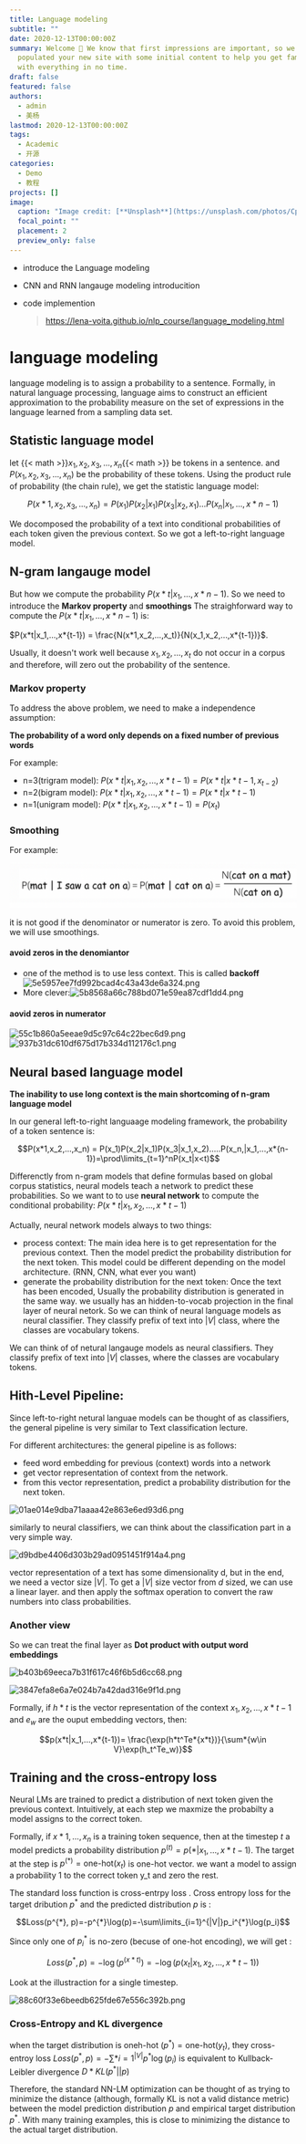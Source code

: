 ```yaml
---
title: Language modeling
subtitle: ""
date: 2020-12-13T00:00:00Z
summary: Welcome 👋 We know that first impressions are important, so we've
  populated your new site with some initial content to help you get familiar
  with everything in no time.
draft: false
featured: false
authors:
  - admin
  - 美杨
lastmod: 2020-12-13T00:00:00Z
tags:
  - Academic
  - 开源
categories:
  - Demo
  - 教程
projects: []
image:
  caption: "Image credit: [**Unsplash**](https://unsplash.com/photos/CpkOjOcXdUY)"
  focal_point: ""
  placement: 2
  preview_only: false
---
```

* introduce the Language modeling
* CNN and RNN langauge modeling introducition
* code implemention

  > https://lena-voita.github.io/nlp_course/language_modeling.html

# language modeling

language modeling is to assign a probability to a sentence. Formally, in natural language processing, language aims to construct an efficient approximation to the probability measure on the set of expressions in the language learned from a sampling data set. 

## Statistic language model

let {{< math >}}$x_1, x_2, x_3,...,x_n${{< math >}} be tokens in a sentence. and $P(x_1, x_2, x_3,...,x_n)$ be the probability of these tokens. Using the product rule of probability (the chain rule), we get the statistic language model:

$$P(x*1, x_2, x_3,...,x_n) = P(x_1)P(x_2|x_1)P(x_3|x_2,x_1)...P(x_n|x_1,...,x*{n-1})$$

We docomposed the probability of a text into conditional probabilities of each token given the previous context. So we got a left-to-right language model. 

## N-gram langauge model

But how we compute the probability $P(x*t|x_1,...,x*{n-1})$. So we need to introduce the **Markov property** and **smoothings**
The straighforward way to compute the $P(x*t|x_1,...,x*{n-1})$ is:

$P(x*t|x_1,...,x*{t-1}) = \frac{N(x*1,x_2,...,x_t)}{N(x_1,x_2,...,x*{t-1})}$. 

Usually, it doesn't work well because $x_1,x_2,...,x_t$ do not occur in a corpus and therefore, will zero out the probability of the sentence. 

### Markov property

To address the above problem, we need to make a independence assumption:

**The probability of a word only depends on a fixed number of previous words**

For example:

* n=3(trigram model): $P(x*t|x_1,x_2,...,x*{t-1}) = P(x*t|x*{t-1},x_{t-2})$
* n=2(bigram model): $P(x*t|x_1,x_2,...,x*{t-1}) = P(x*t|x*{t-1})$
* n=1(unigram model): $P(x*t|x_1,x_2,...,x*{t-1}) = P(x_t)$

### Smoothing

For example:

![](wx20221003-002124-2x.png)

it is not good if the denominator or numerator is zero. To avoid this problem, we will use smoothings. 

#### avoid zeros in the denomiantor

* one of the method is to use less context. This is called **backoff** ![5e5957ee7fd992bcad4c43a43de6a324.png](evernotecid://6459BACF-694D-457B-9112-921BE0B0D75B/appyinxiangcom/24822188/ENResource/p287)
* More clever:![5b8568a66c788bd071e59ea87cdf1dd4.png](evernotecid://6459BACF-694D-457B-9112-921BE0B0D75B/appyinxiangcom/24822188/ENResource/p289)

#### aovid zeros in numerator

![55c1b860a5eeae9d5c97c64c22bec6d9.png](evernotecid://6459BACF-694D-457B-9112-921BE0B0D75B/appyinxiangcom/24822188/ENResource/p290)
![937b31dc610df675d17b334d112176c1.png](evernotecid://6459BACF-694D-457B-9112-921BE0B0D75B/appyinxiangcom/24822188/ENResource/p292)

## Neural based language model

**The inability to use long context is the main shortcoming of n-gram language model**

In our general left-to-right languaage modeling framework, the probability of a token sentence is:

$$P(x*1,x_2,...,x_n) = P(x_1)P(x_2|x_1)P(x_3|x_1,x_2).....P(x_n,|x_1,...,x*{n-1})=\prod\limits_{t=1}^nP(x_t|x<t)$$

Differenctly from n-gram models that define formulas based on global corpus statistics, neural models teach a network to predict these probabilities. 
So we want to to use **neural network** to compute the conditional probability: $P(x*t|x_1,x_2,...,x*{t-1})$

Actually, neural network models always to two things:

* process context: 
  The main idea here is to get representation for the previous context. Then the model predict the probability distribution for the next token. This model could be different depending on the model architecture. (RNN, CNN, what ever you want)
* generate the probability distribution for the next token:
  Once the text has been encoded, Usually the probability distribution is generated in the same way. we usually has an hidden-to-vocab projection in the final layer of neural netork. So we can think of neural language models as neural classifier. They classify prefix of text into $|V|$ class, where the classes are vocabulary tokens.

We can think of of netural langauge models as neural classifiers. They classify prefix of text into $|V|$ classes, where the classes are vocabulary tokens. 

## Hith-Level Pipeline:

Since left-to-right netural languae models can be thought of as classifiers, the general pipeline is very similar to Text classification lecture. 

For different architectures: the general pipeline is as follows:

* feed word embedding for previous (context) words into a network
* get vector representation of context from the network. 
* from this vector representation, predict a probability distribution for the next token. 

![01ae014e9dba71aaaa42e863e6ed93d6.png](evernotecid://6459BACF-694D-457B-9112-921BE0B0D75B/appyinxiangcom/24822188/ENResource/p295)

similarly to neural classifiers, we can think about the classification part in a very simple way. 

![d9bdbe4406d303b29ad0951451f914a4.png](evernotecid://6459BACF-694D-457B-9112-921BE0B0D75B/appyinxiangcom/24822188/ENResource/p296)

vector representation of a text has some dimensionality d, but in the end, we need a vector size $|V|$. To get a $|V|$ size vector from $d$ sized, we can use a linear layer. and then apply the softmax operation to convert the raw numbers into class probabilities. 

### Another view

So we can treat the final layer as **Dot product with output word embeddings**

![b403b69eeca7b31f617c46f6b5d6cc68.png](evernotecid://6459BACF-694D-457B-9112-921BE0B0D75B/appyinxiangcom/24822188/ENResource/p297)

![3847efa8e6a7e024b7a42dad316e9f1d.png](evernotecid://6459BACF-694D-457B-9112-921BE0B0D75B/appyinxiangcom/24822188/ENResource/p301)

Formally, if $h*t$ is the vector representation of the context $x_1,x_2,...,x*{t-1}$ and $e_w$ are the ouput embedding vectors, then:

$$p(x*t|x_1,...,x*{t-1})= \frac{\exp(h*t^Te*{x*t})}{\sum*{w\in V}\exp(h_t^Te_w)}$$

## Training and the cross-entropy loss

Neural LMs are trained to predict a distribution of next token given the previous context. Intuitively, at each step we maxmize the probabilty a model assigns to the correct token. 

Formally, if $x*1,...,x_n$ is a training token sequence, then at the timestep $t$ a model predicts a probability distribution $p^{(t)}=p(*|x_1,...,x*{t-1})$. The target at the step is $p^{(*)} = \text{one-hot}(x_t)$ is one-hot vector. we want a model to assign a probability 1 to the correct token y_t and zero the rest. 

The standard loss function is cross-entrpy loss . Cross entropy loss for the target dribution $p^{*}$ and the predicted distribution $p$ is :

$$Loss(p^{*}, p)=-p^{*}\log(p)=-\sum\limits_{i=1}^{|V|}p_i^{*}\log(p_i)$$

Since only one of $p_i^{*}$ is no-zero (becuse of one-hot encoding), we will get :

$$Loss(p^{*}, p)=-\log(p^{(x*t)}) = -\log(p(x_t|x_1,x_2,...,x*{t-1}))$$

Look at the illustraction for a single timestep. 

![88c60f33e6beedb625fde67e556c392b.png](evernotecid://6459BACF-694D-457B-9112-921BE0B0D75B/appyinxiangcom/24822188/ENResource/p303)

### Cross-Entropy and KL divergence

when the target distribution is oneh-hot $(p^{*})=\text{one-hot}(y_t)$, they cross-entroy loss $Loss(p^{*}, p)=-\sum\limits*{i=1}^{|V|}p^{*}\log(p_i)$ is equivalent to Kullback-Leibler divergence $D*{KL}(p^{*}||p)$

Therefore, the standard NN-LM optimization can be thought of as trying to minimize the distance (although, formally KL is not a valid distance metric) between the model prediction distribution $p$ and empirical target distribution $p^{*}$. With many training examples, this is close to minimizing the distance to the actual target distribution.